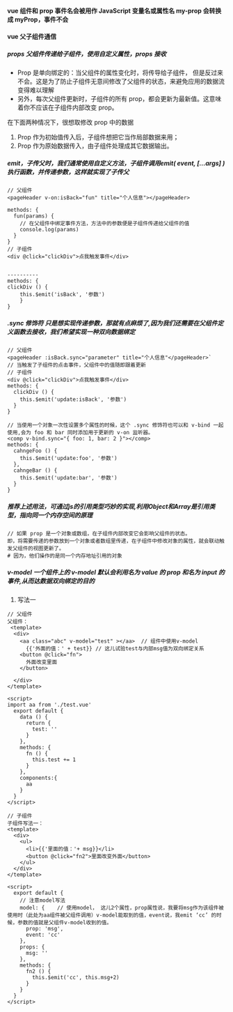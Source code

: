 #### vue 组件和 prop 事件名会被用作 JavaScript 变量名或属性名 my-prop 会转换成 myProp，事件不会

#### vue 父子组件通信

##### props 父组件传递给子组件，使用自定义属性，props 接收

- Prop 是单向绑定的：当父组件的属性变化时，将传导给子组件，
  但是反过来不会。这是为了防止子组件无意间修改了父组件的状态，来避免应用的数据流变得难以理解
- 另外，每次父组件更新时，子组件的所有 prop，都会更新为最新值。这意味着你不应该在子组件内部改变 prop。

在下面两种情况下，很想取修改 prop 中的数据

1. Prop 作为初始值传入后，子组件想把它当作局部数据来用；
2. Prop 作为原始数据传入，由子组件处理成其它数据输出。

##### $emit，子传父时，我们通常使用自定义方法，子组件调用$emit( event, […args] )执行函数，并传递参数，这样就实现了子传父

```
// 父组件
<pageHeader v-on:isBack="fun" title="个人信息"></pageHeader>

methods: {
  fun(params) {
    // 在父组件中绑定事件方法，方法中的参数便是子组件传递给父组件的值
    console.log(params)
  }
}
// 子组件
<div @click="clickDiv">点我触发事件</div>


----------
methods: {
clickDiv () {
    this.$emit('isBack', '参数')
    }
}

```
##### .sync 修饰符 只是想实现传递参数，那就有点麻烦了,因为我们还需要在父组件定义函数去接收，我们希望实现一种双向数据绑定

```
// 父组件
<pageHeader :isBack.sync="parameter" title="个人信息"</pageHeader>` 
// 当触发了子组件的点击事件，父组件中的值随即跟着更新
// 子组件
<div @click="clickDiv">点我触发事件</div>
methods: {
  clickDiv () {
    this.$emit('update:isBack', '参数')
  }
}
```

```
// 当使用一个对象一次性设置多个属性的时候，这个 .sync 修饰符也可以和 v-bind 一起使用,会为 foo 和 bar 同时添加用于更新的 v-on 监听器。
<comp v-bind.sync="{ foo: 1, bar: 2 }"></comp>
methods: {
  cahngeFoo () {
    this.$emit('update:foo', '参数')
  },
  cahngeBar () {
    this.$emit('update:bar', '参数')
  }
}

```

##### 推荐上述用法，可通过js的引用类型巧妙的实现,利用Object和Array是引用类型，指向同一个内存空间的原理

```
// 如果 prop 是一个对象或数组，在子组件内部改变它会影响父组件的状态。
即，将需要传递的参数放到一个对象或者数组里传递，在子组件中修改对象的属性，就会联动触发父组件的视图更新了。
# 因为，他们操作的是同一个内存地址引用的对象

```

##### v-model 一个组件上的 v-model 默认会利用名为 value 的 prop 和名为 input 的事件,从而达数据双向绑定的目的

1. 写法一
```
// 父组件
父组件：
 <template>
  <div>
    <aa class="abc" v-model="test" ></aa>  // 组件中使用v-model
      {{'外面的值：' + test}} // 这儿试验test与内部msg值为双向绑定关系
    <button @click="fn">
      外面改变里面
    </button>
    
  </div>
</template>

<script>
import aa from './test.vue'
  export default {
    data () {
      return {
        test: ''
      }
    },
    methods: {
      fn () {
        this.test += 1 
      }
    },
    components:{
      aa
    }
  }
</script>

// 子组件
子组件写法一：
<template>
  <div>
    <ul>
      <li>{{'里面的值：'+ msg}}</li>
      <button @click="fn2">里面改变外面</button>
    </ul>
  </div>
</template>

<script>
  export default {
    // 注意model写法
    model: {    // 使用model， 这儿2个属性，prop属性说，我要将msg作为该组件被使用时（此处为aa组件被父组件调用）v-model能取到的值，event说，我emit ‘cc’ 的时候，参数的值就是父组件v-model收到的值。
      prop: 'msg',
      event: 'cc'
    },
    props: {
      msg: ''
    },
    methods: {
      fn2 () {
        this.$emit('cc', this.msg+2)
      }
    }
  }
</script>
```


